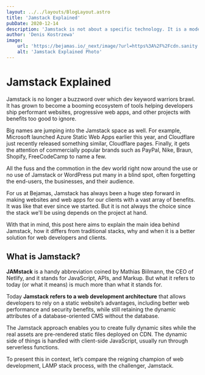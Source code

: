 ```yaml
---
layout: ../../layouts/BlogLayout.astro
title: 'Jamstack Explained'
pubDate: 2020-12-14
description: 'Jamstack is not about a specific technology. It is a modern web development architecture that emphasizes the use of CDNs and decoupling services.'
author: 'Denis Kostrzewa'
image:
    url: 'https://bejamas.io/_next/image/?url=https%3A%2F%2Fcdn.sanity.io%2Fimages%2Flxs6x7jp%2Fproduction%2Ff5acd6571d421aa2b341f29aa3e5c8c22421d492-890x890.jpg&w=640&q=75' 
    alt: 'Jamstack Explained Photo'
---
```

# Jamstack Explained

Jamstack is no longer a buzzword over which dev keyword warriors brawl. It has grown to become a booming ecosystem of tools helping developers ship performant websites, progressive web apps, and other projects with benefits too good to ignore.

Big names are jumping into the Jamstack space as well. For example, Microsoft launched Azure Static Web Apps earlier this year, and Cloudflare just recently released something similar, Cloudflare pages. Finally, it gets the attention of commercially popular brands such as PayPal, Nike, Braun, Shopify, FreeCodeCamp to name a few.

All the fuss and the commotion in the dev world right now around the use or no use of Jamstack or WordPress put many in a blind spot, often forgetting the end-users, the businesses, and their audience.

For us at Bejamas, Jamstack has always been a huge step forward in making websites and web apps for our clients with a vast array of benefits. It was like that ever since we started. But it is not always the choice since the stack we'll be using depends on the project at hand.

With that in mind, this post here aims to explain the main idea behind Jamstack, how it differs from traditional stacks, why and when it is a better solution for web developers and clients.

## What is Jamstack?
**JAMstack** is a handy abbreviation coined by Mathias Biilmann, the CEO of Netlify, and it stands for JavaScript, APIs, and Markup. But what it refers to today (or what it means) is much more than what it stands for.

Today **Jamstack refers to a web development architecture** that allows developers to rely on a static website’s advantages, including better web performance and security benefits, while still retaining the dynamic attributes of a database-oriented CMS without the database.

The Jamstack approach enables you to create fully dynamic sites while the real assets are pre-rendered static files deployed on CDN. The dynamic side of things is handled with client-side JavaScript, usually run through serverless functions.

To present this in context, let’s compare the reigning champion of web development, LAMP stack process, with the challenger, Jamstack.